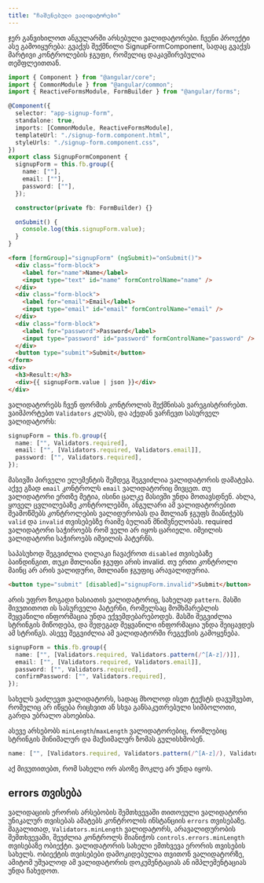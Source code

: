 ```yaml
---
title: "ჩაშენებული ვალიდატორები"
---
```


ჯერ განვიხილოთ ანგულარში არსებული ვალიდატორები. ჩვენი პროექტი ასე გამოიყურება:
გვაქვს შექმნილი SignupFormComponent, სადაც გვაქვს მარტივი კონტროლების ჯგუფი,
რომელიც დაკავშირებულია თემფლეითთან.

```ts
import { Component } from "@angular/core";
import { CommonModule } from "@angular/common";
import { ReactiveFormsModule, FormBuilder } from "@angular/forms";

@Component({
  selector: "app-signup-form",
  standalone: true,
  imports: [CommonModule, ReactiveFormsModule],
  templateUrl: "./signup-form.component.html",
  styleUrls: "./signup-form.component.css",
})
export class SignupFormComponent {
  signupForm = this.fb.group({
    name: [""],
    email: [""],
    password: [""],
  });

  constructor(private fb: FormBuilder) {}

  onSubmit() {
    console.log(this.signupForm.value);
  }
}
```

```html
<form [formGroup]="signupForm" (ngSubmit)="onSubmit()">
  <div class="form-block">
    <label for="name">Name</label>
    <input type="text" id="name" formControlName="name" />
  </div>
  <div class="form-block">
    <label for="email">Email</label>
    <input type="email" id="email" formControlName="email" />
  </div>
  <div class="form-block">
    <label for="password">Password</label>
    <input type="password" id="password" formControlName="password" />
  </div>
  <button type="submit">Submit</button>
</form>
<div>
  <h3>Result:</h3>
  <div>{{ signupForm.value | json }}</div>
</div>
```

ვალიდატორებს ჩვენ ფორმის კონტროლის შექმნისას ვარეგისტრირებთ. ვაიმპორტებთ
`Validators` კლასს, და აქედან ვარჩევთ სასურველ ვალიდატორს:

```ts
signupForm = this.fb.group({
  name: ["", Validators.required],
  email: ["", [Validators.required, Validators.email]],
  password: ["", Validators.required],
});
```

მასივში პირველი ელემენტის შემდეგ შეგვიძლია ვალიდატორის დამატება.
აქვე გზად `email` კონტროლს `email` ვალიდატორიც მივცეთ.
თუ ვალიდატორი ერთზე მეტია, ისინი ცალკე მასივში უნდა მოთავსდნენ.
ახლა, ყოველ
ცვლილებაზე კონტროლებში, ანგულარი ამ ვალიდატორებით შეამოწმებს კონტროლების
ვალიდურობას და მთლიან ჯგუფს მიანიჭებს `valid` და `invalid` თვისებებზე რაიმე
ბულიან მნიშვნელობას. required ვალიდატორი საჭიროებს რომ ველი არ იყოს ცარიელი.
იმეილის ვალიდატორი საჭიროებს იმეილის პატერნს.

საპასუხოდ შეგვიძლია ღილაკი ჩავაქროთ `disabled` თვისებაზე ბაინდინგით, თუკი მთლიანი
ჯგუფი არის invalid. თუ ერთი კონტროლი მაინც არ არის ვალიდური, მთლიანი ჯგუფიც არავალიდურია.

```html
<button type="submit" [disabled]="signupForm.invalid">Submit</button>
```

არის უფრო ზოგადი ხასიათის ვალიდატორიც, სახელად `pattern`. მასში მივუთითოთ ის სასურველი
პატერნი, რომელსაც მომხმარებლის შეყვანილი ინფორმაცია უნდა ექვემდებარებოდეს. მასში შეგვიძლია
სტრინგის მიწოდება, და შედეგად შეყვანილი ინფორმაცია უნდა შეიცავდეს ამ სტრინგს. ასევე შეგვიძლია
ამ ვალიდატორში რეგექსის გამოყენება.

```ts
signupForm = this.fb.group({
  name: ["", [Validators.required, Validators.pattern(/^[A-z]/)]],
  email: ["", [Validators.required, Validators.email]],
  password: ["", Validators.required],
  confirmPassword: ["", Validators.required],
});
```

სახელს ვაძლევთ ვალიდატორს, სადაც მხოლოდ ისეთ ტექსტს დავუშვებთ, რომელიც
არ იწყება რიცხვით ან სხვა განსაკუთრებული სიმბოლოთი, გარდა უბრალო ასოებისა.

ასევე არსებობს `minLength`/`maxLength` ვალიდატორებიც, რომლებიც სტრინგის
მინიმალურ და მაქსიმალურ ზომას გულისხმობენ.

```ts
name: ["", [Validators.required, Validators.pattern(/^[A-z]/), Validators.minLength(2)]],
```

აქ მივუთითებთ, რომ სახელი ორ ასოზე მოკლე არ უნდა იყოს.

## errors თვისება

ვალიდაციის ერორის არსებობის შემთხვევაში თითოეული ვალიდატორი უნიკალურ თვისებას ამატებს
კონტროლის ინსტანციის `errors` თვისებაზე. მაგალითად, `Validators.minLength` ვალიდატორს,
არავალიდურობის შემთხვევაში, შეუძლია კონტროლს მიანიჭოს `controls.errors.minLength` თვისებაზე
ობიექტი. ვალიდატორის სახელი ემთხვევა ერორის თვისების სახელს. ობიექტის თვისებები დამოკიდებულია
თვითონ ვალიდატორზე, ამიტომ უშუალოდ ამ ვალიდატორის დოკუმენტაციას ან იმპლემენტაციას
უნდა ჩახედოთ.
